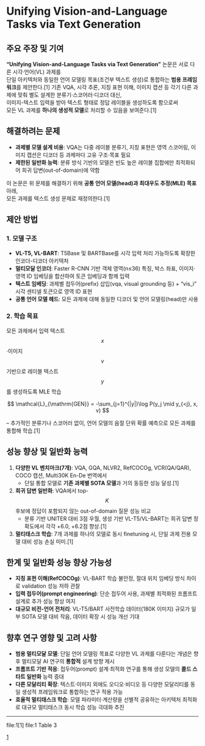 # Unifying Vision-and-Language Tasks via Text Generation

## 주요 주장 및 기여  
**“Unifying Vision-and-Language Tasks via Text Generation”** 논문은 서로 다른 시각·언어(VL) 과제를  
단일 아키텍처와 동일한 언어 모델링 목표(조건부 텍스트 생성)로 통합하는 **범용 프레임워크**를 제안한다.[1]
기존 VQA, 시각 추론, 지칭 표현 이해, 이미지 캡션 등 각기 다른 과제에 맞춰 별도 설계한 분류기·스코어러·디코더 대신,  
이미지-텍스트 입력을 받아 텍스트 형태로 정답 레이블을 생성하도록 함으로써  
모든 VL 과제를 **하나의 생성적 모델**로 처리할 수 있음을 보여준다.[1]

## 해결하려는 문제  
- **과제별 모델 설계 비용**: VQA는 다중 레이블 분류기, 지칭 표현은 영역 스코어링, 이미지 캡션은 디코더 등 과제마다 고유 구조·목표 필요  
- **제한된 일반화 능력**: 분류 방식 기반의 모델은 빈도 높은 레이블 집합에만 최적화되어 희귀 답변(out-of-domain)에 약함  

이 논문은 위 문제를 해결하기 위해 **공통 언어 모델(head)과 최대우도 추정(MLE) 목표** 아래,  
모든 과제를 텍스트 생성 문제로 재정의한다.[1]

## 제안 방법  
### 1. 모델 구조  
- **VL-T5, VL-BART**: T5Base 및 BARTBase를 시각 입력 처리 가능하도록 확장한 인코더-디코더 아키텍처  
- **멀티모달 인코더**: Faster R-CNN 기반 객체 영역(n≤36) 특징, 박스 좌표, 이미지·영역 ID 임베딩을 합산하여 토큰 임베딩과 함께 입력  
- **텍스트 임베딩**: 과제별 접두어(prefix) 삽입(vqa, visual grounding 등) + “vis_i” 시각 센티넬 토큰으로 영역 ID 표현  
- **공통 언어 모델 헤드**: 모든 과제에 대해 동일한 디코더 및 언어 모델링(head)만 사용  

### 2. 학습 목표  
모든 과제에서 입력 텍스트 $$x$$·이미지 $$v$$ 기반으로 레이블 텍스트 $$y$$를 생성하도록 MLE 학습  

$$
\mathcal{L}_{\mathrm{GEN}} = -\sum_{j=1}^{|y|}\log P(y_j \mid y_{<j}, x, v)
$$  

– 추가적인 분류기나 스코어러 없이, 언어 모델의 음절 단위 확률 예측으로 모든 과제를 통합해 학습.[1]

## 성능 향상 및 일반화 능력  
1. **다양한 VL 벤치마크(7개)**: VQA, GQA, NLVR2, RefCOCOg, VCR(QA/QAR), COCO 캡션, Multi30K En-De 번역에서  
   - 단일 통합 모델로 **기존 과제별 SOTA 모델**과 거의 동등한 성능 달성.[1]
2. **희귀 답변 일반화**: VQA에서 top-$$K$$ 후보에 정답이 포함되지 않는 out-of-domain 질문 성능 비교  
   - 분류 기반 UNITER 대비 3점 우월, 생성 기반 VL-T5/VL-BART는 희귀 답변 정확도에서 각각 +6.0, +6.2점 향상.[1]
3. **멀티태스크 학습**: 7개 과제를 하나의 모델로 동시 finetuning 시, 단일 과제 전용 모델 대비 성능 손실 미미.[1]

## 한계 및 일반화 성능 향상 가능성  
- **지칭 표현 이해(RefCOCOg)**: VL-BART 학습 불안정, 절대 위치 임베딩 방식 차이로 validation 성능 저하 관찰  
- **입력 접두어(prompt engineering)**: 단순 접두어 사용, 과제별 최적화된 프롬프트 설계로 추가 성능 향상 여지  
- **대규모 비전-언어 전처리**: VL-T5/BART 사전학습 데이터(180K 이미지) 규모가 일부 SOTA 모델 대비 작음, 데이터 확장 시 성능 개선 기대  

## 향후 연구 영향 및 고려 사항  
- **범용 멀티모달 모델**: 단일 언어 모델링 목표로 다양한 VL 과제를 다룬다는 개념은 향후 멀티모달 AI 연구의 **통합적** 설계 방향 제시  
- **프롬프트 기반 적응**: 접두어(prompt) 설계·최적화 연구를 통해 생성 모델의 **콜드 스타트 일반화** 능력 증대  
- **다른 모달리티 확장**: 텍스트·이미지 외에도 오디오·비디오 등 다양한 모달리티를 동일 생성적 프레임워크로 통합하는 연구 적용 가능  
- **효율적 멀티태스크 학습**: 모델 파라미터·계산량을 선별적 공유하는 아키텍처 최적화로 대규모 멀티태스크 동시 학습 성능 극대화 추진  

***
 file:1[1]
 file:1 Table 3

[1](https://ppl-ai-file-upload.s3.amazonaws.com/web/direct-files/attachments/65988149/61bc1a4a-fe9d-496a-aa86-f4cfae7a65ab/2102.02779v2.pdf)
